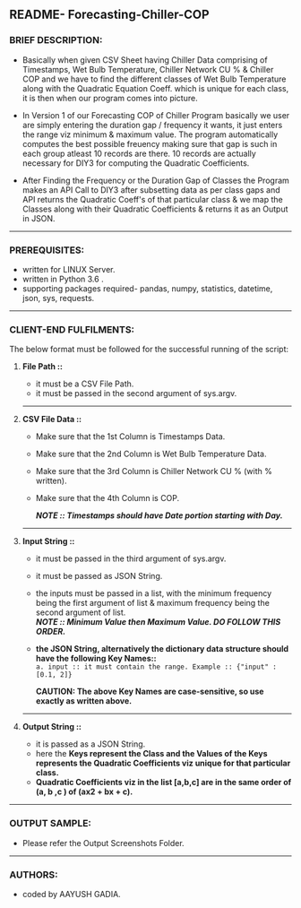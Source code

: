 ## README- Forecasting-Chiller-COP


### **BRIEF DESCRIPTION:**

  - Basically when given CSV Sheet having Chiller Data comprising of Timestamps, Wet Bulb Temperature, Chiller Network CU % & Chiller COP and we have to find the different classes of Wet Bulb Temperature along with the Quadratic Equation Coeff. which is unique for each class, it is then when our program comes into picture.
  
  - In Version 1 of our Forecasting COP of Chiller Program basically we user are simply entering the duration gap / frequency it wants, it just enters the range viz minimum & maximum value. The program automatically computes the best possible freuency making sure that gap is such in each group atleast 10 records are there. 10 records are actually necessary for DIY3 for computing the Quadratic Coefficients.
  
  - After Finding the Frequency or the Duration Gap of Classes the Program makes an API Call to DIY3 after subsetting data as per class gaps and API returns the Quadratic Coeff's of that particular class & we map the Classes along with their Quadratic Coefficients & returns it as an Output in JSON.


-------------------------------------------------------------------------------------------------------------------


### **PREREQUISITES:**

  - written for LINUX Server.
  - written in  Python 3.6 .
  - supporting packages required- pandas, numpy, statistics, datetime, json, sys, requests.


-------------------------------------------------------------------------------------------------------------------


### **CLIENT-END FULFILMENTS:**

The below format must be followed for the successful running of the script:  

1. **File Path ::**
   - it must be a CSV File Path.
   - it must be passed in the second argument of sys.argv.
   
   ----------------------------------------------------------------------------------------------------------------
   
2. **CSV File Data ::**

    - Make sure that the 1st Column is Timestamps Data.
    - Make sure that the 2nd Column is Wet Bulb Temperature Data.
    - Make sure that the 3rd Column is Chiller Network CU % (with % written).
    - Make sure that the 4th Column is COP.

      ***NOTE :: Timestamps should have Date portion starting with Day.***
   
   ----------------------------------------------------------------------------------------------------------------   

3. **Input String ::**

    - it must be passed in the third argument of sys.argv. 
    - it must be passed as JSON String.

    - the inputs must be passed in a list, with the minimum frequency being the first argument of list & maximum frequency being the second argument of list.  
      ***NOTE :: Minimum Value then Maximum Value. DO FOLLOW THIS ORDER.***  
    - **the JSON String, alternatively the dictionary data structure should have the following Key Names::**  
        `a. input :: it must contain the range. Example :: {"input" : [0.1, 2]}`

        **CAUTION: The above Key Names are case-sensitive, so use exactly as written above.**

   ---------------------------------------------------------------------------------------------------------------


4. **Output String ::**  
    - it is passed as a JSON String.  
    - here the **Keys represent the Class and the Values of the Keys represents the Quadratic Coefficients viz unique for that particular class.**  
    - **Quadratic Coefficients viz in the list [a,b,c] are in the same order of (a, b ,c ) of (ax2 + bx + c).**  

-------------------------------------------------------------------------------------------------------------------	

### **OUTPUT SAMPLE:**
  -	Please refer the Output Screenshots Folder.
  

-------------------------------------------------------------------------------------------------------------------	

### **AUTHORS:**

  -	coded by AAYUSH GADIA.

   
					  

